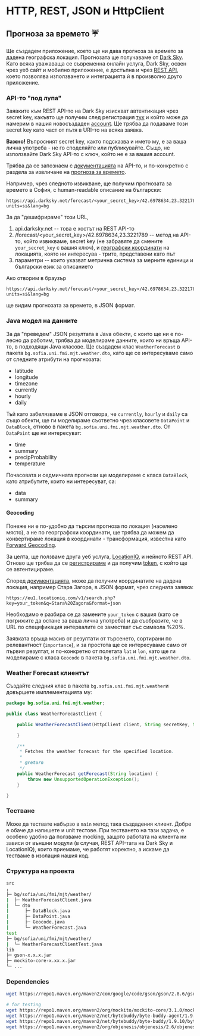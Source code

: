 ﻿# HTTP, REST, JSON и HttpClient

## Прогноза за времето :umbrella:

Ще създадем приложение, което ще ни дава прогноза за времето за дадена географска локация. Прогнозата ще получаваме от [Dark Sky](https://darksky.net/). Като всяка уважаваща се съвременна онлайн услуга, Dark Sky, освен чрез уеб сайт и мобилно приложение, е достъпна и чрез [REST API](https://darksky.net/dev/docs), което позволява използването и интеграцията ѝ в произволно друго приложение.

### API-то "под лупа"

Заявките към REST API-то на Dark Sky изискват автентикация чрез secret key, какъвто ще получим след регистрация [тук](https://darksky.net/dev/register) и който може да намерим в нашия новосъздаден [account](https://darksky.net/dev/account). Ще трябва да подаваме този secret key като част от пътя в URI-то на всяка заявка.

**Важно!** Въпросният secret key, както подсказва и името му, е за ваша лична употреба - не го споделяйте или публикувайте. Също, не използвайте Dark Sky API-то с ключ, който не е за вашия account.

Трябва да се запознаем с [документацията](https://darksky.net/dev/docs) на API-то, и по-конкретно с раздела за извличане на [прогноза за времето](https://darksky.net/dev/docs#forecast-request).

Например, чрез следното извикване, ще получим прогнозата за времето в София, с human-readable описание на български:

```
https://api.darksky.net/forecast/<your_secret_key>/42.6978634,23.3221789?units=si&lang=bg
```

За да "дешифрираме" този URL,

1. api.darksky.net -- това е хостът на REST API-то
2. /forecast/<your_secret_key>/42.6978634,23.3221789 -- метод на API-то, който извикваме, secret key (не забравяте да смените `your_secret_key` с вашия ключ), и [географски координати](https://en.wikipedia.org/wiki/Geographic_coordinate_system) на локацията, която ни интересува - трите, представени като път
3. параметри -- които указват метрична система за мерните единици и български език за описанието

Ако отворим в браузър

```
https://api.darksky.net/forecast/<your_secret_key>/42.6978634,23.3221789?units=si&lang=bg
```

ще видим прогнозата за времето, в JSON формат.

### Java модел на данните

За да "преведем" JSON резултата в Java обекти, с които ще ни е по-лесно да работим, трябва да моделираме данните, които ни връща API-то, в подходящи Java класове. Ще създадем клас `WeatherForecast` в пакета `bg.sofia.uni.fmi.mjt.weather.dto`, като ще се интересуваме само от следните атрибути на прогнозата:

  - latitude
  - longitude
  - timezone
  - currently
  - hourly
  - daily

Тъй като забелязваме в JSON отговора, че `currently`, `hourly` и `daily` са също обекти, ще ги моделираме съответно чрез класовете `DataPoint` и `DataBlock`, отново в пакета `bg.sofia.uni.fmi.mjt.weather.dto`. От `DataPoint` ще ни интересуват:

  - time
  - summary
  - precipProbability
  - temperature

Почасовата и седмичната прогнози ще моделираме с класа `DataBlock`, като атрибутите, които ни интересуват, са:

  - data
  - summary

#### Geocoding

Понеже ни е по-удобно да търсим прогноза по локация (населено място), а не по георграфски координати, ще трябва да можем да конвертираме локация в координати - трансформация, известна като [Forward Geocoding](https://en.wikipedia.org/wiki/Geocoding).

За целта, ще ползваме друга уеб услуга, [LocationIQ](https://locationiq.com/), и нейното REST API. Отново ще трябва да се [регистрираме](https://locationiq.com/register) и да получим [token](https://my.locationiq.com/dashboard), с който ще се автентицираме.

Според [документацията](https://locationiq.com/docs#forward-geocoding), може да получим координатите на дадена локация, например Стара Загора, в JSON формат, чрез следната заявка:

```
https://eu1.locationiq.com/v1/search.php?key=your_token&q=Stara%20Zagora&format=json
```

Необходимо е разбира се да замените `your_token` с вашия (като се погрижите да остане за ваша лична употреба) и да съобразите, че в URL по спецификация интервалите се заместват със символа %20%.

Заявката връща масив от резултати от търсенето, сортирани по релевантност (`importance`), и за простота ще се интересуваме само от първия резултат, и по-конкретно от полетата `lat` и `lon`, като ще ги моделираме с класа `Geocode` в пакета `bg.sofia.uni.fmi.mjt.weather.dto`.

### Weather Forecast клиентът

Създайте следния клас в пакета `bg.sofia.uni.fmi.mjt.weather`и довършете имплементацията му:

```java
package bg.sofia.uni.fmi.mjt.weather;

public class WeatherForecastClient {

	public WeatherForecastClient(HttpClient client, String secretKey, String token) {

	}

	/**
	 * Fetches the weather forecast for the specified location.
	 * 
	 * @return
	 */
	public WeatherForecast getForecast(String location) {
		throw new UnsupportedOperationException();
	}

}
```

### Тестване

Може да тествате набързо в `main` метод така създадения клиент. Добре е обаче да напишете и unit тестове.
При тестването на тази задача, е особено удобно да ползваме mocking, защото работата на клиента ни зависи от външни модули (в случая, REST API-тата на Dark Sky и LocationIQ), които приемаме, че работят коректно, а искаме да тестваме в изолация нашия код.

### Структура на проекта

```bash
src
╷
├─ bg/sofia/uni/fmi/mjt/weather/
|  ├─ WeatherForecastClient.java
|  └─ dto 
|      ├─ DataBlock.java
|      ├─ DataPoint.java
|      ├─ Geocode.java
|      └─ WeatherForecast.java
test
├─ bg/sofia/uni/fmi/mjt/weather/
|  └─ WeatherForecastClientTest.java
lib
├─ gson-x.x.x.jar
├─ mockito-core-x.xx.x.jar
└─ ...
```

### Dependencies

```bash
wget https://repo1.maven.org/maven2/com/google/code/gson/gson/2.8.6/gson-2.8.6.jar

# for testing
wget https://repo1.maven.org/maven2/org/mockito/mockito-core/3.1.0/mockito-core-3.1.0.jar
wget https://repo1.maven.org/maven2/net/bytebuddy/byte-buddy-agent/1.9.10/byte-buddy-agent-1.9.10.jar
wget https://repo1.maven.org/maven2/net/bytebuddy/byte-buddy/1.9.10/byte-buddy-1.9.10.jar
wget https://repo1.maven.org/maven2/org/objenesis/objenesis/2.6/objenesis-2.6.jar
```
